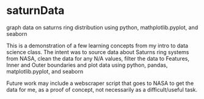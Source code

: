 # saturnData
graph data on saturns ring distribution using python, mathplotlib.pyplot, and seaborn

This is a demonstration of a few learning concepts from my intro to data science class.
The intent was to source data about Saturns ring systems from NASA, clean the data for
any N/A values, filter the data to Features, Inner and Outer boundaries and plot data
using python, pandas, matplotlib.pyplot, and seaborn

Future work may include a webscraper script that goes to NASA to get the data for me,
as a proof of concept, not necessarily as a difficult/useful task.
